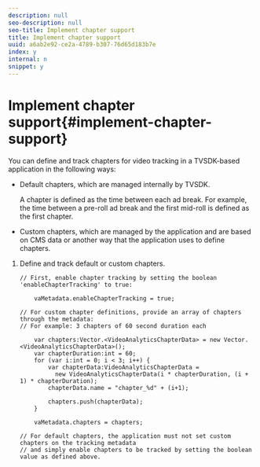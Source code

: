 ```yaml
---
description: null
seo-description: null
seo-title: Implement chapter support
title: Implement chapter support
uuid: a6ab2e92-ce2a-4789-b307-76d65d183b7e
index: y
internal: n
snippet: y
---
```


# Implement chapter support{#implement-chapter-support}

You can define and track chapters for video tracking in a TVSDK-based application in the following ways:

* Default chapters, which are managed internally by TVSDK.

  A chapter is defined as the time between each ad break. For example, the time between a pre-roll ad break and the first mid-roll is defined as the first chapter. 
* Custom chapters, which are managed by the application and are based on CMS data or another way that the application uses to define chapters.

1. Define and track default or custom chapters.

   ```
   // First, enable chapter tracking by setting the boolean 'enableChapterTracking' to true: 
    
       vaMetadata.enableChapterTracking = true; 
     
   // For custom chapter definitions, provide an array of chapters through the metadata:  
   // For example: 3 chapters of 60 second duration each 
    
       var chapters:Vector.<VideoAnalyticsChapterData> = new Vector.<VideoAnalyticsChapterData>(); 
       var chapterDuration:int = 60; 
       for (var i:int = 0; i < 3; i++) { 
           var chapterData:VideoAnalyticsChapterData =  
             new VideoAnalyticsChapterData(i * chapterDuration, (i + 1) * chapterDuration); 
           chapterData.name = "chapter_%d" + (i+1); 
     
           chapters.push(chapterData); 
       } 
     
       vaMetadata.chapters = chapters; 
     
   // For default chapters, the application must not set custom chapters on the tracking metadata  
   // and simply enable chapters to be tracked by setting the boolean value as defined above. 
   ```

